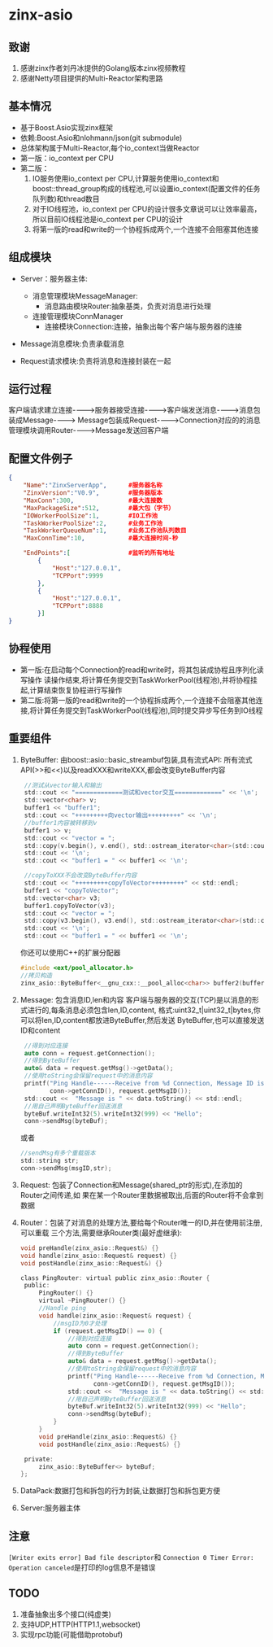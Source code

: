 # zinx-asio

## 致谢

1. 感谢zinx作者刘丹冰提供的Golang版本zinx视频教程
2. 感谢Netty项目提供的Multi-Reactor架构思路

## 基本情况
+ 基于Boost.Asio实现zinx框架
+ 依赖:Boost.Asio和nlohmann/json(git submodule)
+ 总体架构属于Multi-Reactor,每个io_context当做Reactor
+ 第一版：io_context per CPU
+ 第二版：
	1. IO服务使用io_context per CPU,计算服务使用io_context和boost::thread_group构成的线程池,可以设置io_context(配置文件的任务队列数)和thread数目 
    2. 对于IO线程池，io_context per CPU的设计很多文章说可以让效率最高，所以目前IO线程池是io_context per CPU的设计
	3. 将第一版的read和write的一个协程拆成两个,一个连接不会阻塞其他连接

## 组成模块                    
+ Server：服务器主体:
	+ 消息管理模块MessageManager:
		+ 消息路由模块Router:抽象基类，负责对消息进行处理
	+ 连接管理模块ConnManager
		+ 连接模块Connection:连接，抽象出每个客户端与服务器的连接

+ Message消息模块:负责承载消息
+ Request请求模块:负责将消息和连接封装在一起

## 运行过程
客户端请求建立连接---->服务器接受连接---->客户端发送消息---->消息包装成Message---->
Message包装成Request---->Connection对应的的消息管理模块调用Router---->Message发送回客户端

## 配置文件例子

```json
{
	"Name":"ZinxServerApp",      #服务器名称
	"ZinxVersion":"V0.9",        #服务器版本
	"MaxConn":300,               #最大连接数
	"MaxPackageSize":512,        #最大包（字节）
	"IOWorkerPoolSize":1,        #IO工作池
	"TaskWorkerPoolSize":2,      #业务工作池
	"TaskWorkerQueueNum":1,      #业务工作池队列数目
	"MaxConnTime":10,            #最大连接时间-秒

	"EndPoints":[                #监听的所有地址
		{
			"Host":"127.0.0.1",
			"TCPPort":9999
		},
		{
			"Host":"127.0.0.1",
			"TCPPort":8888
		}]
}
```

## 协程使用

+ 第一版:在启动每个Connection的read和write时，将其包装成协程且序列化读写操作
读操作结束,将计算任务提交到TaskWorkerPool(线程池),并将协程挂起,计算结束恢复协程进行写操作
+ 第二版:将第一版的read和write的一个协程拆成两个,一个连接不会阻塞其他连接,将计算任务提交到TaskWorkerPool(线程池),同时提交异步写任务到IO线程

## 重要组件
1. ByteBuffer: 由boost::asio::basic_streambuf包装,具有流式API:
   所有流式API(>>和<<)以及readXXX和writeXXX,都会改变ByteBuffer内容
   ```c
	//测试从vector输入和输出
    std::cout << "=============测试和vector交互=============" << '\n';
    std::vector<char> v;
    buffer1 << "buffer1";
    std::cout << "+++++++++向vector输出+++++++++" << '\n';
	//buffer1内容被转移到v
    buffer1 >> v;
    std::cout << "vector = ";
    std::copy(v.begin(), v.end(), std::ostream_iterator<char>(std::cout, " "));
    std::cout << '\n';
    std::cout << "buffer1 = " << buffer1 << '\n';

	//copyToXXX不会改变ByteBuffer内容
	std::cout << "+++++++++copyToVector+++++++++" << std::endl;
    buffer1 << "copyToVector";
    std::vector<char> v3;
    buffer1.copyToVector(v3);
    std::cout << "vector = ";
    std::copy(v3.begin(), v3.end(), std::ostream_iterator<char>(std::cout, " "));
    std::cout << '\n';
    std::cout << "buffer1 = " << buffer1 << '\n';
   ```
   你还可以使用C++的扩展分配器
   ```c
   #include <ext/pool_allocator.h>
   //拷贝构造
   zinx_asio::ByteBuffer<__gnu_cxx::__pool_alloc<char>> buffer2(buffer1);
   ```

2. Message: 包含消息ID,len和内容
   客户端与服务器的交互(TCP)是以消息的形式进行的,每条消息必须包含len,ID,content,
   格式:uint32_t|uint32_t|bytes,你可以将len,ID,content都放进ByteBuffer,然后发送
   ByteBuffer,也可以直接发送ID和content
   ```c
	//得到对应连接
    auto conn = request.getConnection();
    //得到ByteBuffer
    auto& data = request.getMsg()->getData();
    //使用toString会保留request中的消息内容
    printf("Ping Handle------Receive from %d Connection, Message ID is %d, ",
           conn->getConnID(), request.getMsgID());
    std::cout <<  "Message is " << data.toString() << std::endl;
    //用自己声明ByteBuffer回送消息
    byteBuf.writeInt32(5).writeInt32(999) << "Hello";
    conn->sendMsg(byteBuf);
   ```
   或者
   ```c
   //sendMsg有多个重载版本
   std::string str;
   conn->sendMsg(msgID,str);
   ```
3. Request: 包装了Connection和Message(shared_ptr的形式),在添加的Router之间传递,如
   果在某一个Router里数据被取出,后面的Router将不会拿到数据

4. Router：包装了对消息的处理方法,要给每个Router唯一的ID,并在使用前注册,可以重载
   三个方法,需要继承Router类(最好虚继承):
   ```c
   void preHandle(zinx_asio::Request&) {}
   void handle(zinx_asio::Request& request) {}
   void postHandle(zinx_asio::Request&) {}
   ```
   ```c
   class PingRouter: virtual public zinx_asio::Router {
    public:
        PingRouter() {}
        virtual ~PingRouter() {}
        //Handle ping
        void handle(zinx_asio::Request& request) {
            //msgID为0才处理
            if (request.getMsgID() == 0) {
                //得到对应连接
                auto conn = request.getConnection();
                //得到ByteBuffer
                auto& data = request.getMsg()->getData();
                //使用toString会保留request中的消息内容
                printf("Ping Handle------Receive from %d Connection, Message ID is %d, ",
                       conn->getConnID(), request.getMsgID());
                std::cout <<  "Message is " << data.toString() << std::endl;
                //用自己声明ByteBuffer回送消息
                byteBuf.writeInt32(5).writeInt32(999) << "Hello";
                conn->sendMsg(byteBuf);
            }
        }
        void preHandle(zinx_asio::Request&) {}
        void postHandle(zinx_asio::Request&) {}

    private:
        zinx_asio::ByteBuffer<> byteBuf;
   };
   ```

5. DataPack:数据打包和拆包的行为封装,让数据打包和拆包更方便

6. Server:服务器主体

## 注意
`[Writer exits error] Bad file descriptor`和
`Connection 0 Timer Error: Operation canceled`是打印的log信息不是错误

## TODO
1. 准备抽象出多个接口(纯虚类)
2. 支持UDP,HTTP(HTTP1.1,websocket)
3. 实现rpc功能(可能借助protobuf)
